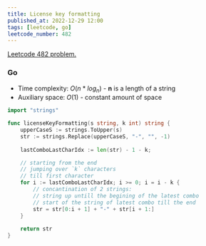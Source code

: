```yaml
---
title: License key formatting
published_at: 2022-12-29 12:00
tags: [leetcode, go]
leetcode_number: 482
---
```


[Leetcode 482 problem.](https://leetcode.com/problems/license-key-formatting/)

### Go

- Time complexity: $O(n * log_n)$ - **n** is a length of a string
- Auxiliary space: $O(1)$ - constant amount of space

```go
import "strings"

func licenseKeyFormatting(s string, k int) string {
    upperCaseS := strings.ToUpper(s)   
    str := strings.Replace(upperCaseS, "-", "", -1)
    
    lastComboLastCharIdx := len(str) - 1 - k;

    // starting from the end
    // jumping over `k` characters
    // till first character
    for i := lastComboLastCharIdx; i >= 0; i = i - k {
        // concantination of 2 strings:
        // string up untill the begining of the latest combo
        // start of the string of latest combo till the end
        str = str[0:i + 1] + "-" + str[i + 1:]
    }
    
    return str
}
```